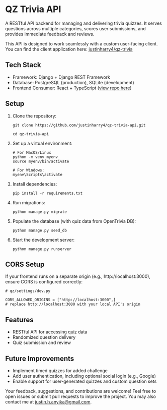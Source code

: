 # QZ Trivia API

A RESTful API backend for managing and delivering trivia quizzes.
It serves questions across multiple categories, scores user submissions,
and provides immediate feedback and reviews.

This API is designed to work seamlessly with a custom user-facing client.
You can find the client application here: [justinharry4/qz-trivia][1]

[1]: https://github.com/justinharry4/qz-trivia

## Tech Stack

- Framework: Django + Django REST Framework
- Database: PostgreSQL (production), SQLite (development)
- Frontend Consumer: React + TypeScript ([view repo here][1])

## Setup

1. Clone the repository:

   ```
   git clone https://github.com/justinharry4/qz-trivia-api.git

   cd qz-trivia-api
   ```

2. Set up a virtual environment:

   ```
   # For MacOS/Linux
   python -m venv myenv
   source myenv/bin/activate

   # For Windows:
   myenv\Scripts\activate
   ```

3. Install dependencies:

   ```
   pip install -r requirements.txt
   ```

4. Run migrations:

   ```
   python manage.py migrate
   ```

5. Populate the database (with quiz data from OpenTrivia DB):

   ```
   python manage.py seed_db
   ```

6. Start the development server:

   ```
   python manage.py runserver
   ```

## CORS Setup

If your frontend runs on a separate origin (e.g., http://localhost:3000),
ensure CORS is configured correctly:

```
# qz/settings/dev.py

CORS_ALLOWED_ORIGINS = ["http://localhost:3000",]
# replace http://localhost:3000 with your local API's origin
```

## Features

- RESTful API for accessing quiz data
- Randomized question delivery
- Quiz submission and review

## Future Improvements

- Implement timed quizzes for added challenge
- Add user authentication, including optional social login (e.g., Google)
- Enable support for user-generated quizzes and custom question sets

Your feedback, suggestions, and contributions are welcome!
Feel free to open issues or submit pull requests to improve the project.
You may also contact me at justin.h.anyika@gmail.com.
